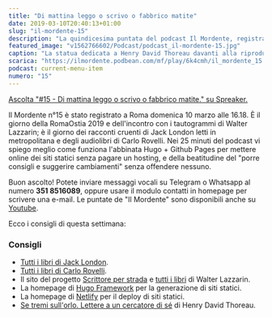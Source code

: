 ```yaml
---
title: "Di mattina leggo o scrivo o fabbrico matite"
date: 2019-03-10T20:40:13+01:00
slug: "il-mordente-15"
description: "La quindicesima puntata del podcast Il Mordente, registrato e curato da Riccardo Palombo."
featured_image: "v1562766602/Podcast/podcast_il-mordente-15.jpg"
caption: "La statua dedicata a Henry David Thoreau davanti alla riproduzione della capanna che costruì vicino al lago Walden. Tu si, Henry, hai una statua tutta tua (e chissà quante vie)."
scarica: "https://ilmordente.podbean.com/mf/play/6k4cmh/il_mordente_15.mp3"
podcast: current-menu-item
numero: "15"
---
```


<a class="spreaker-player" href="https://www.spreaker.com/episode/17285696" data-resource="episode_id=17285696" data-width="100%" data-height="200" data-theme="light" data-playlist="false" data-playlist-continuous="false" data-autoplay="false" data-live-autoplay="false" data-chapters-image="true" data-episode-image-position="right" data-hide-logo="false" data-hide-likes="false" data-hide-comments="false" data-hide-sharing="false" data-hide-download="true" >Ascolta "#15 - Di mattina leggo o scrivo o fabbrico matite." su Spreaker.</a>

Il Mordente n°15 è stato registrato a Roma domenica 10 marzo alle 16.18. È il giorno della RomaOstia 2019 e dell'incontro con i tautogrammi di Walter Lazzarin; è il giorno dei racconti cruenti di Jack London letti in metropolitana e degli audiolibri di Carlo Rovelli. Nei 25 minuti del podcast vi spiego meglio come funziona l'abbinata Hugo + Github Pages per mettere online dei siti statici senza pagare un hosting, e della beatitudine del "porre consigli e suggerire cambiamenti" senza offendere nessuno.

Buon ascolto! Potete inviare messaggi vocali su Telegram o Whatsapp al numero **351 8516089**, oppure usare il modulo contatti in homepage per scrivere una e-mail. Le puntate de "Il Mordente" sono disponibili anche su <a class="text-info" title="Canale Youtube Riccardo Palombo" href="https://www.youtube.com/riccardopalombo">Youtube</a>.

Ecco i consigli di questa settimana:
### Consigli
<ul>
<li><a class="text-info" href="https://amzn.to/2EZLfJ9" target="_blank" rel="nofollow" title="Tutti i libri di Jack London">Tutti i libri di Jack London</a>.</li>
<li><a class="text-info" href="https://amzn.to/2EMOD94" target="_blank" rel="nofollow" title="Tutti i libri di Carlo Rovelli">Tutti i libri di Carlo Rovelli</a>.</li>
<li>Il sito del progetto <a class="text-info" href="http://scrittoreperstrada.blogspot.com/" target="_blank" title="Scrittore per strada">Scrittore per strada</a> e <a class="text-info" href="https://amzn.to/2XPSJpy" target="_blank" rel="nofollow" title="Tutti i libri di Walter Lazzarin">tutti i libri</a> di Walter Lazzarin.</li>
<li>La homepage di <a class="text-info" href="https://gohugo.io/" target="_blank" title="Hugo Framework">Hugo Framework</a> per la generazione di siti statici.</li>
<li>La homepage di <a class="text-info" href="https://www.netlify.com/" target="_blank" rel="nofollow" title="Netlify">Netlify</a> per il deploy di siti statici.</li>
<li><a class="text-info" href="https://amzn.to/2Gm6zeJ" target="_blank" rel="nofollow" title="Vedi il libro Se tremi sull'orlo su Amazon">Se tremi sull'orlo. Lettere a un cercatore di sé</a> di Henry David Thoreau.</li>
</ul>